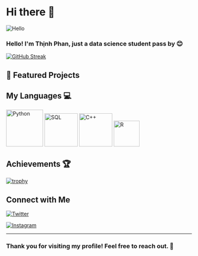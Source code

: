 # Hi there 👋

![Hello](https://media.giphy.com/media/v1.Y2lkPTc5MGI3NjExdWtzZzJuOXhpZ2tqaHNod3hmNml2OTk3Nmw1NW0zNWZ2aTE2bXE0byZlcD12MV9zdGlja2Vyc19zZWFyY2gmY3Q9cw/pr1dbVONbGeVvSiECh/giphy.gif)

### Hello! I'm Thịnh Phan, just a data science student pass by 😊 

[![GitHub Streak](https://github-readme-streak-stats.herokuapp.com/?user=Lizichu0100&theme=dark)](https://git.io/streak-stats)

## 🚀 Featured Projects

### [](https://github.com/yourusername/awesomeproject)


## My Languages 💻
<div>
<img src="https://img.shields.io/badge/-Python-blue?style=flat-square&logo=python&logoColor=white" alt="Python" width="100"/>
<img src="https://img.shields.io/badge/-SQL-orange?style=flat-square&logo=postgresql&logoColor=white" alt="SQL" width="90"/>
<img src="https://img.shields.io/badge/-C++-00599C?style=flat-square&logo=c%2B%2B&logoColor=white" alt="C++" width="90"/>
<img src="https://img.shields.io/badge/-R-276DC3?style=flat-square&logo=r&logoColor=white" alt="R" width="70"/>
<div>


## Achievements 🏆
[![trophy](https://github-profile-trophy.vercel.app/?username=yourusername)](https://github.com/ryo-ma/github-profile-trophy)

## Connect with Me

[![Twitter](https://img.shields.io/badge/X-%2312100E.svg?style=for-the-badge&logo=X&logoColor=white)](https://twitter.com/Liziichu)

[![Instagram](https://img.shields.io/badge/Instagram-purple?style=for-the-badge&logo=instagram&logoColor=white)](https://www.instagram.com/lizzy0100/)

---
### Thank you for visiting my profile! Feel free to reach out. 🎉
